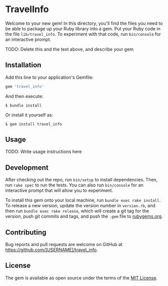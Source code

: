 # TravelInfo

Welcome to your new gem! In this directory, you'll find the files you need to be able to package up your Ruby library into a gem. Put your Ruby code in the file `lib/travel_info`. To experiment with that code, run `bin/console` for an interactive prompt.

TODO: Delete this and the text above, and describe your gem

## Installation

Add this line to your application's Gemfile:

```ruby
gem 'travel_info'
```

And then execute:

    $ bundle install

Or install it yourself as:

    $ gem install travel_info

## Usage

TODO: Write usage instructions here

## Development

After checking out the repo, run `bin/setup` to install dependencies. Then, run `rake spec` to run the tests. You can also run `bin/console` for an interactive prompt that will allow you to experiment.

To install this gem onto your local machine, run `bundle exec rake install`. To release a new version, update the version number in `version.rb`, and then run `bundle exec rake release`, which will create a git tag for the version, push git commits and tags, and push the `.gem` file to [rubygems.org](https://rubygems.org).

## Contributing

Bug reports and pull requests are welcome on GitHub at https://github.com/[USERNAME]/travel_info.


## License

The gem is available as open source under the terms of the [MIT License](https://opensource.org/licenses/MIT).
